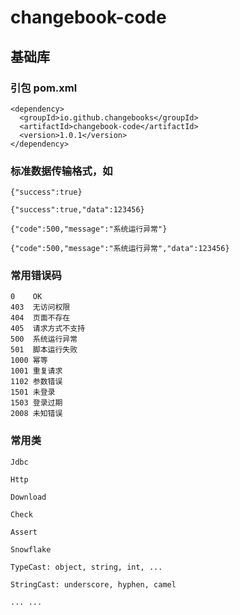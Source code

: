# changebook-code
## 基础库

### 引包 pom.xml
```
<dependency>
  <groupId>io.github.changebooks</groupId>
  <artifactId>changebook-code</artifactId>
  <version>1.0.1</version>
</dependency>
```

### 标准数据传输格式，如
```
{"success":true}

{"success":true,"data":123456}

{"code":500,"message":"系统运行异常"}

{"code":500,"message":"系统运行异常","data":123456}
```

### 常用错误码
```
0    OK
403  无访问权限
404  页面不存在
405  请求方式不支持
500  系统运行异常
501  脚本运行失败
1000 幂等
1001 重复请求
1102 参数错误
1501 未登录
1503 登录过期
2008 未知错误
```

### 常用类
```
Jdbc

Http

Download

Check

Assert

Snowflake

TypeCast: object, string, int, ...

StringCast: underscore, hyphen, camel

... ...
```
